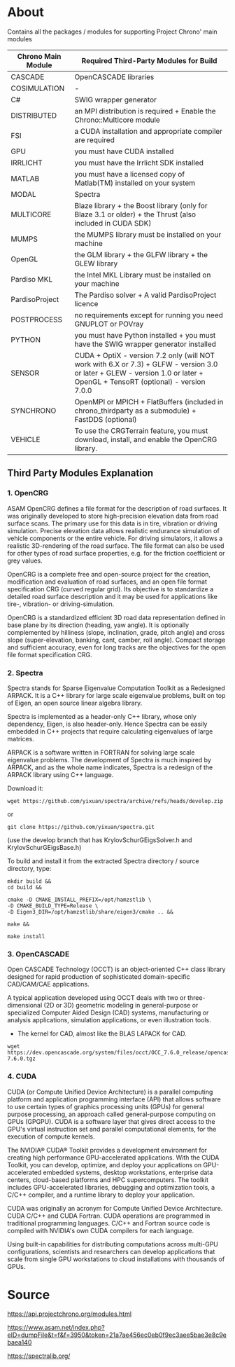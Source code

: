 # About
Contains all the packages / modules for supporting Project Chrono' main modules

| Chrono Main Module  | Required Third-Party Modules for Build |
| ------------- | ------------- | 
| CASCADE | OpenCASCADE libraries 
| COSIMULATION | -
| C# | SWIG wrapper generator
| DISTRIBUTED |  an MPI distribution is required + Enable the Chrono::Multicore module
| FSI | a CUDA installation and appropriate compiler are required
| GPU | you must have CUDA installed
| IRRLICHT | you must have the Irrlicht SDK installed
| MATLAB | you must have a licensed copy of Matlab(TM) installed on your system
| MODAL | Spectra 
| MULTICORE | Blaze library + the Boost library (only for Blaze 3.1 or older) + the Thrust (also included in CUDA SDK)
| MUMPS | the MUMPS library must be installed on your machine
| OpenGL | the GLM library + the GLFW library + the GLEW library
| Pardiso MKL | the Intel MKL Library must be installed on your machine
| PardisoProject |  The Pardiso solver + A valid PardisoProject licence
| POSTPROCESS | no requirements except for running you need GNUPLOT or POVray
| PYTHON | you must have Python installed + you must have the SWIG wrapper generator installed
| SENSOR | CUDA + OptiX - version 7.2 only (will NOT work with 6.X or 7.3) + GLFW - version 3.0 or later + GLEW - version 1.0 or later + OpenGL + TensoRT (optional) - version 7.0.0
| SYNCHRONO |  OpenMPI or MPICH + FlatBuffers (included in chrono_thirdparty as a submodule) + FastDDS (optional)
| VEHICLE | To use the CRGTerrain feature, you must download, install, and enable the OpenCRG library.

## Third Party Modules Explanation

### 1. OpenCRG
ASAM OpenCRG defines a file format for the description of road surfaces. It was originally developed to store high-precision elevation data from road surface scans. The primary use for this data is in tire, vibration or driving simulation. Precise elevation data allows realistic endurance simulation of vehicle components or the entire vehicle. For driving simulators, it allows a realistic 3D-rendering of the road surface. The file format can also be used for other types of road surface properties, e.g. for the friction coefficient or grey values.  

OpenCRG is a complete free and open-source project for the creation, modification and evaluation of road surfaces, and an open file format specification CRG (curved regular grid). Its objective is to standardize a detailed road surface description and it may be used for applications like tire-, vibration- or driving-simulation. 

OpenCRG is a standardized efficient 3D road data representation defined in base plane by its direction (heading, yaw angle). It is optionally complemented by hilliness (slope, inclination, grade, pitch angle) and cross slope (super-elevation, banking, cant, camber, roll angle). Compact storage and sufficient accuracy, even for long tracks are the objectives for the open file format specification CRG. 

### 2. Spectra
Spectra stands for Sparse Eigenvalue Computation Toolkit as a Redesigned ARPACK. It is a C++ library for large scale eigenvalue problems, built on top of Eigen, an open source linear algebra library.

Spectra is implemented as a header-only C++ library, whose only dependency, Eigen, is also header-only. Hence Spectra can be easily embedded in C++ projects that require calculating eigenvalues of large matrices.

ARPACK is a software written in FORTRAN for solving large scale eigenvalue problems. The development of Spectra is much inspired by ARPACK, and as the whole name indicates, Spectra is a redesign of the ARPACK library using C++ language.

Download it:
```
wget https://github.com/yixuan/spectra/archive/refs/heads/develop.zip
```
or
```
git clone https://github.com/yixuan/spectra.git
```
(use the develop branch that has KrylovSchurGEigsSolver.h and KrylovSchurGEigsBase.h)

To build and install it from the extracted Spectra directory / source directory, type:
```
mkdir build &&
cd build &&

cmake -D CMAKE_INSTALL_PREFIX=/opt/hamzstlib \
-D CMAKE_BUILD_TYPE=Release \
-D Eigen3_DIR=/opt/hamzstlib/share/eigen3/cmake .. &&

make &&

make install
```

### 3. OpenCASCADE
Open CASCADE Technology (OCCT) is an object-oriented C++ class library designed for rapid production of sophisticated domain-specific CAD/CAM/CAE applications.

A typical application developed using OCCT deals with two or three-dimensional (2D or 3D) geometric modeling in general-purpose or specialized Computer Aided Design (CAD) systems, manufacturing or analysis applications, simulation applications, or even illustration tools.

* The kernel for CAD, almost like the BLAS LAPACK for CAD.

```
wget https://dev.opencascade.org/system/files/occt/OCC_7.6.0_release/opencascade-7.6.0.tgz
```

### 4. CUDA
CUDA (or Compute Unified Device Architecture) is a parallel computing platform and application programming interface (API) that allows software to use certain types of graphics processing units (GPUs) for general purpose processing, an approach called general-purpose computing on GPUs (GPGPU). CUDA is a software layer that gives direct access to the GPU's virtual instruction set and parallel computational elements, for the execution of compute kernels.

The NVIDIA® CUDA® Toolkit provides a development environment for creating high performance GPU-accelerated applications. With the CUDA Toolkit, you can develop, optimize, and deploy your applications on GPU-accelerated embedded systems, desktop workstations, enterprise data centers, cloud-based platforms and HPC supercomputers. The toolkit includes GPU-accelerated libraries, debugging and optimization tools, a C/C++ compiler, and a runtime library to deploy your application.

CUDA was originally an acronym for Compute Unified Device Architecture. CUDA C/C++ and CUDA Fortran. CUDA operations are programmed in traditional programming languages. C/C++ and Fortran source code is compiled with NVIDIA's own CUDA compilers for each language.

Using built-in capabilities for distributing computations across multi-GPU configurations, scientists and researchers can develop applications that scale from single GPU workstations to cloud installations with thousands of GPUs.

# Source
https://api.projectchrono.org/modules.html

https://www.asam.net/index.php?eID=dumpFile&t=f&f=3950&token=21a7ae456ec0eb0f9ec3aee5bae3e8c9ebaea140

https://spectralib.org/
